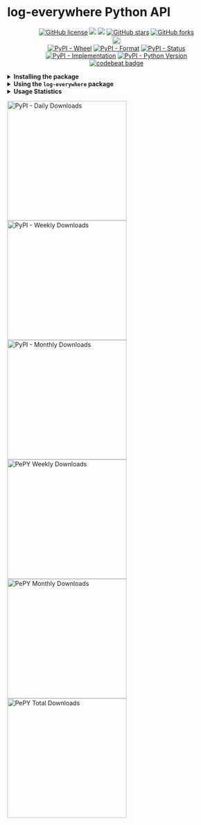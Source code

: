 # log-everywhere Python API

<p align="center">
  <a href="https://github.com/Shail-Shouryya/log-everywhere/blob/main/LICENSE"><img alt="GitHub license" src="https://img.shields.io/github/license/Shail-Shouryya/log-everywhere?color=yellow&labelColor=black"></a>
  <a href="https://docs.python.org/3/index.html">    <img src="https://img.shields.io/badge/python-3.6%2B-blue?labelColor=black"/></a>
  <a href="https://www.python.org/dev/peps/pep-0008"><img src="https://img.shields.io/badge/code%20style-PEP8-yellow.svg?labelColor=black"/></a>
  <a href="https://github.com/Shail-Shouryya/log-everywhere/stargazers"><img alt="GitHub stars" src="https://img.shields.io/github/stars/Shail-Shouryya/log-everywhere?color=blue&labelColor=black"></a>
  <a href="https://github.com/Shail-Shouryya/log-everywhere/network"><img alt="GitHub forks" src="https://img.shields.io/github/forks/Shail-Shouryya/log-everywhere?color=yellow&labelColor=black"></a>
  <br>
  <a href="https://badge.fury.io/py/log-everywhere"><img src="https://badge.fury.io/py/log-everywhere.svg" alt="PyPI version" height="20"></a>
  <br>
  <a href="https://pypi.org/project/log-everywhere/"><img alt="PyPI - Wheel" src="https://img.shields.io/pypi/wheel/log-everywhere?labelColor=black&label=PyPI%20-%20Wheel"></a>
  <a href="https://pypi.org/project/log-everywhere/#files/"><img alt="PyPI - Format" src="https://img.shields.io/pypi/format/log-everywhere?labelColor=black&label=PyPI%20-%20Format"></a>
  <a href="https://pypi.org/project/log-everywhere/#history/"><img alt="PyPI - Status" src="https://img.shields.io/pypi/status/log-everywhere?labelColor=black&label=PyPI%20-%20Status"></a>
  <br>
  <a href="https://pypi.org/project/log-everywhere/"><img alt="PyPI - Implementation" src="https://img.shields.io/pypi/implementation/log-everywhere?labelColor=black&label=PyPI%20-%20Implementation"></a>
  <a href="https://pypi.org/project/log-everywhere/"><img alt="PyPI - Python Version" src="https://img.shields.io/pypi/pyversions/log-everywhere?labelColor=black&label=PyPI%20-%20Python%20Version"></a>
  <br>
  <a href="https://codebeat.co/projects/github-com-shail-shouryya-log-everywhere-main"><img src="https://codebeat.co/badges/46b103ed-da79-4893-96af-ce95c9149532" alt="codebeat badge"/></a>
</p>

<details>
  <summary><b>Installing the package</b></summary>

Enter the following in your command line:

```python
# if something isn't working properly, try rerunning this
# the problem may have been fixed with a newer version

pip3 install -U log-everywhere     # MacOS/Linux
pip  install -U log-everywhere     # Windows
```
</details>

<details>
  <summary><b>Using the <code>log-everywhere</code> package</b></summary>

```
python3     # MacOS/Linux
python      # Windows
```
```python
from log_everywhere import yield_logger
from log_everywhere import log

def do_important_things(log_locations):
    num = 1 + 1
    log(f'This function calculated num to be: {num}', log_locations)
    product = num * 2
    log(f'This function calculated the product of num multiplied by 2 to be: {product}', log_locations)
    log( 'This function is now closing...', log_locations)

def main():
    with yield_logger('name_of_my_log_file', log_silently=False) as log_locations:
        do_important_things(log_locations)

main()
```
To see why [Python Standard Library](https://docs.python.org/3/library/)'s [logging](https://docs.python.org/3/library/logging.html) module was insufficient and creating a custom logger was necessary, [see this modification in the `yt_videos_list` package](https://github.com/Shail-Shouryya/yt_videos_list/commit/82a0129d82ea67475af902cf4a8a07c016d853b4). NOTE that the exact implementation differed slighlty in this commit (`yield_logger()` was named `yield_file_writer()`), and support for logging to both the console AND the log file [wasn't added until this commit](https://github.com/Shail-Shouryya/yt_videos_list/commit/fb8311869e89179dcf2bbf2849edcd5f97b216a1)

Direct link to commits:
  - [Simplify logging via custom context manager text writer](https://github.com/Shail-Shouryya/yt_videos_list/commit/82a0129d82ea67475af902cf4a8a07c016d853b4)
  - [Always log to log file but allow console logging muting](https://github.com/Shail-Shouryya/yt_videos_list/commit/fb8311869e89179dcf2bbf2849edcd5f97b216a1)

To see more interesting logging modifications, see the **significantly improves logging** section nested within the **details** section of the `yt_videos_list` package [0.5.0 Release](https://github.com/Shail-Shouryya/yt_videos_list/releases/tag/v0.5.0) page!
</details>

<details>
  <summary><b>Usage Statistics</b></summary>

- [PePy](https://pepy.tech/project/log-everywhere)
- [PyPi Stats](https://pypistats.org/packages/log-everywhere)
</details>
<p>
  <a href="https://pypistats.org/packages/log-everywhere"><img alt="PyPI - Daily Downloads" src="https://img.shields.io/pypi/dd/log-everywhere?labelColor=black&color=blue&label=PyPI%20downloads%20%28excludes%20mirrors%29" width="275"></a>
  <a href="https://pypistats.org/packages/log-everywhere"><img alt="PyPI - Weekly Downloads" src="https://img.shields.io/pypi/dw/log-everywhere?labelColor=black&color=yellow&label=PyPI%20downloads%20%28excludes%20mirrors%29"width="275"></a>
  <a href="https://pypistats.org/packages/log-everywhere"><img alt="PyPI - Monthly Downloads" src="https://img.shields.io/pypi/dm/log-everywhere?labelColor=black&color=blue&label=PyPI%20downloads%20%28excludes%20mirrors%29"width="275"></a>
  <br>
  <a href="https://pepy.tech/project/log-everywhere"><img alt="PePY Weekly Downloads" src="https://static.pepy.tech/personalized-badge/log-everywhere?period=week&units=international_system&left_color=black&right_color=yellow&left_text=PePY%20Downloads/week%20%28includes%20mirrors%29" width="275"></a>
  <a href="https://pepy.tech/project/log-everywhere"><img alt="PePY Monthly Downloads" src="https://static.pepy.tech/personalized-badge/log-everywhere?period=month&units=international_system&left_color=black&right_color=blue&left_text=PePY%20Downloads/month%20%28includes%20mirrors%29" width="275"></a>
  <a href="https://pepy.tech/project/log-everywhere"><img alt="PePY Total Downloads" src="https://static.pepy.tech/personalized-badge/log-everywhere?period=total&units=international_system&left_color=black&right_color=yellow&left_text=PePY%20Downloads%20Total%20%28includes%20mirrors%29" width="275"></a>
</p>
